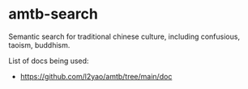 # amtb-search

Semantic search for traditional chinese culture, including confusious, taoism, buddhism.

List of docs being used:

* https://github.com/l2yao/amtb/tree/main/doc
